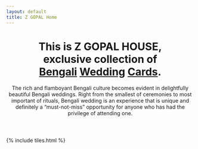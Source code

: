 ```yaml
---
layout: default
title: Z GOPAL Home
---
```


<header>
<h1>This is Z GOPAL HOUSE, <br />
  exclusive collection of <br />
  <a href="http://suvozit.com">Bengali</a> <a href="http://suvozit.com">Wedding</a> <a href="http://suvozit.com">Cards</a>.</h1>
<p>The rich and flamboyant Bengali culture becomes evident in delightfully beautiful Bengali weddings. Right from the smallest of ceremonies to most important of rituals, Bengali wedding is an experience that is unique and definitely a “must-not-miss” opportunity for anyone who has had the privilege of attending one.</p>
</header>

{% include tiles.html %}
